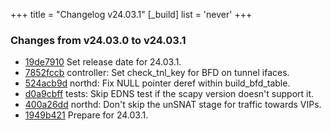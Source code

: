 +++
title = "Changelog v24.03.1"
[_build]
  list = 'never'
+++

### Changes from v24.03.0 to v24.03.1

- [19de7910](https://github.com/ovn-org/ovn/commit/19de791062fbdb38741c65c476343cb53c88542e) Set release date for 24.03.1.
- [7852fccb](https://github.com/ovn-org/ovn/commit/7852fccb60d0ae780163eac041b1457690c1e3f5) controller: Set check_tnl_key for BFD on tunnel ifaces.
- [524acb9d](https://github.com/ovn-org/ovn/commit/524acb9db5f4df3a57b87cbb5ee2326b128bfc28) northd: Fix NULL pointer deref within build_bfd_table.
- [d0a9cbff](https://github.com/ovn-org/ovn/commit/d0a9cbff63d1c6de54ba162c59c1ebe126c6e285) tests: Skip EDNS test if the scapy version doesn't support it.
- [400a26dd](https://github.com/ovn-org/ovn/commit/400a26ddd4519cf24d50146c515e388f9689a4e1) northd: Don't skip the unSNAT stage for traffic towards VIPs.
- [1949b421](https://github.com/ovn-org/ovn/commit/1949b421cda54c3a2dbd6f4e5b6cbc98bfb04fcc) Prepare for 24.03.1.
